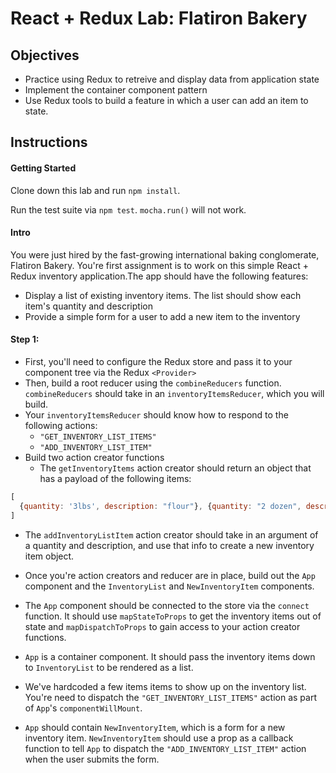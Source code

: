 # React + Redux Lab: Flatiron Bakery

## Objectives

* Practice using Redux to retreive and display data from application state
* Implement the container component pattern
* Use Redux tools to build a feature in which a user can add an item to state.

## Instructions

#### Getting Started

Clone down this lab and run `npm install`.

Run the test suite via `npm test`. `mocha.run()` will not work.

#### Intro

You were just hired by the fast-growing international baking conglomerate, Flatiron Bakery. You're first assignment is to work on this simple React + Redux inventory application.The app should have the following features:

* Display a list of existing inventory items. The list should show each item's quantity and description
* Provide a simple form for a user to add a new item to the inventory

#### Step 1:

* First, you'll need to configure the Redux store and pass it to your component tree via the Redux `<Provider>`
* Then, build a root reducer using the `combineReducers` function. `combineReducers` should take in an `inventoryItemsReducer`, which you will build.
* Your `inventoryItemsReducer` should know how to respond to the following actions:
  * `"GET_INVENTORY_LIST_ITEMS"`
  * `"ADD_INVENTORY_LIST_ITEM"`
* Build two action creator functions
  * The `getInventoryItems` action creator should return an object that has a payload of the following items:

```js
[
  {quantity: '3lbs', description: "flour"}, {quantity: "2 dozen", description: "eggs"}, {quantity: '2lbs', description: "sugar"}
]
```
  * The `addInventoryListItem` action creator should take in an argument of a quantity and description, and use that info to create a new inventory item object.

* Once you're action creators and reducer are in place, build out the `App` component and the `InventoryList` and `NewInventoryItem` components.
* The `App` component should be connected to the store via the `connect` function. It should use `mapStateToProps` to get the inventory items out of state and `mapDispatchToProps` to gain access to your action creator functions.
* `App` is a container component. It should pass the inventory items down to `InventoryList` to be rendered as a list.
* We've hardcoded a few items items to show up on the inventory list. You're need to dispatch the `"GET_INVENTORY_LIST_ITEMS"` action as part of `App`'s `componentWillMount`.
* `App` should contain `NewInventoryItem`, which is a form for a new inventory item. `NewInventoryItem` should use a prop as a callback function to tell `App` to dispatch the `"ADD_INVENTORY_LIST_ITEM"` action when the user submits the form.

